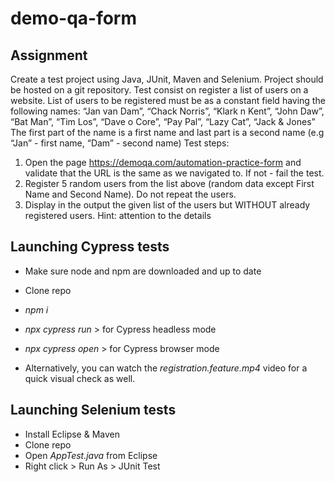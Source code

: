 # demo-qa-form

## Assignment
Create a test project using Java, JUnit, Maven and Selenium. Project should
be hosted on a git repository.
Test consist on register a list of users on a website.
List of users to be registered must be as a constant field having the following
names: “Jan van Dam”, “Chack Norris”, “Klark n Kent”, “John Daw”, “Bat
Man”, “Tim Los”, “Dave o Core”, “Pay Pal”, “Lazy Cat”, “Jack & Jones”
The first part of the name is a first name and last part is a second name (e.g
“Jan” - first name, “Dam” - second name)
Test steps:
1. Open the page https://demoqa.com/automation-practice-form and
validate that the URL is the same as we navigated to. If not - fail the test.
2. Register 5 random users from the list above (random data except First
Name and Second Name). Do not repeat the users.
3. Display in the output the given list of the users but WITHOUT already
registered users.
Hint: attention to the details

## Launching Cypress tests
- Make sure node and npm are downloaded and up to date
- Clone repo
- _npm i_
- _npx cypress run_ > for Cypress headless mode
- _npx cypress open_ > for Cypress browser mode

- Alternatively, you can watch the _registration.feature.mp4_ video for a quick visual check as well.

## Launching Selenium tests
- Install Eclipse & Maven
- Clone repo
- Open _AppTest.java_ from Eclipse
- Right click > Run As > JUnit Test
